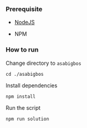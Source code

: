 ### Prerequisite

- [NodeJS](https://nodejs.org/en/)

- NPM



### How to run

Change directory to ```asabigbos```

```shell
cd ./asabigbos
```


Install dependencies

```shell
npm install
```



Run the script

```
npm run solution
```


